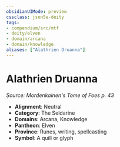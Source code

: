 ```yaml
---
obsidianUIMode: preview
cssclass: json5e-deity
tags:
- compendium/src/mtf
- deity/elven
- domain/arcana
- domain/knowledge
aliases: ["Alathrien Druanna"]
---
```

# Alathrien Druanna
*Source: Mordenkainen's Tome of Foes p. 43* 

- **Alignment**: Neutral
- **Category**: The Seldarine
- **Domains**: Arcana, Knowledge
- **Pantheon**: Elven
- **Province**: Runes, writing, spellcasting
- **Symbol**: A quill or glyph